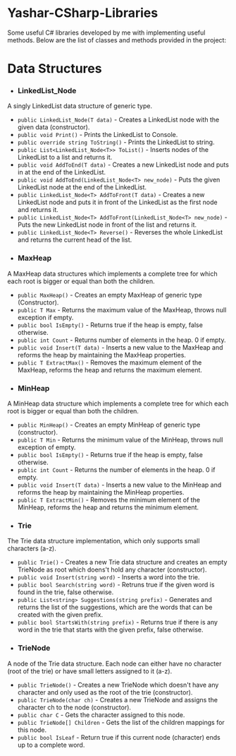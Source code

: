 # Yashar-CSharp-Libraries
Some useful C# libraries developed by me with implementing useful methods.
Below are the list of classes and methods provided in the project:

# Data Structures
- ### LinkedList_Node
A singly LinkedList data structure of generic type.
- `public LinkedList_Node(T data)` - Creates a LinkedList node with the given data (constructor).
- `public void Print()` - Prints the LinkedList to Console.
- `public override string ToString()` - Prints the LinkedList to string.
- `public List<LinkedList_Node<T>> ToList()` - Inserts nodes of the LinkedList to a list and returns it.
- `public void AddToEnd(T data)` - Creates a new LinkedList node and puts in at the end of the LinkedList.
- `public void AddToEnd(LinkedList_Node<T> new_node)` - Puts the given LinkedList node at the end of the LinkedList.
- `public LinkedList_Node<T> AddToFront(T data)` - Creates a new LinkedList node and puts it in front of the LinkedList as the first node and returns it.
- `public LinkedList_Node<T> AddToFront(LinkedList_Node<T> new_node)` - Puts the new LinkedList node in front of the list and returns it.
- `public LinkedList_Node<T> Reverse()` - Reverses the whole LinkedList and returns the current head of the list.
- ### MaxHeap
A MaxHeap data structures which implements a complete tree for which each root is bigger or equal than both the children.
- `public MaxHeap()` - Creates an empty MaxHeap of generic type (Constructor).
- `public T Max` - Returns the maximum value of the MaxHeap, throws null exception if empty.
- `public bool IsEmpty()` - Returns true if the heap is empty, false otherwise.
- `public int Count` - Returns number of elements in the heap. 0 if empty.
- `public void Insert(T data)` - Inserts a new value to the MaxHeap and reforms the heap by maintaining the MaxHeap properties.
- `public T ExtractMax()` - Removes the maximum element of the MaxHeap, reforms the heap and returns the maximum element.
- ### MinHeap
A MinHeap data structure which implements a complete tree for which each root is bigger or equal than both the children.
- `public MinHeap()` - Creates an empty MinHeap of generic type (constructor).
- `public T Min` - Returns the minimum value of the MinHeap, throws null exception of empty.
- `public bool IsEmpty()` - Returns true if the heap is empty, false otherwise.
- `public int Count` - Returns the number of elements in the heap. 0 if empty.
- `public void Insert(T data)` - Inserts a new value to the MinHeap and reforms the heap by maintaining the MinHeap properties.
- `public T ExtractMin()` - Removes the minimum element of the MinHeap, reforms the heap and returns the minimum element.
- ### Trie
The Trie data structure implementation, which only supports small characters (a-z).
- `public Trie()` - Creates a new Trie data structure and creates an empty TrieNode as root which doens't hold any character (constructor).
- `public void Insert(string word)` - Inserts a word into the trie.
- `public bool Search(string word)` - Retruns true if the given word is found in the trie, false otherwise.
- `public List<string> Suggestions(string prefix)` - Generates and returns the list of the suggestions, which are the words that can be created with the given prefix.
- `public bool StartsWith(string prefix)` - Returns true if there is any word in the trie that starts with the given prefix, false otherwise.
- ### TrieNode
A node of the Trie data structure. Each node can either have no character (root of the trie) or have small letters assigned to it (a-z).
- `public TrieNode()` - Creates a new TrieNode which doesn't have any character and only used as the root of the trie (constructor).
- `public TrieNode(char ch)` - Creates a new TrieNode and assigns the character ch to the node (constructor).
- `public char C` - Gets the character assigned to this node.
- `public TrieNode[] Children` - Gets the list of the children mappings for this node.
- `public bool IsLeaf` - Return true if this current node (character) ends up to a complete word.
